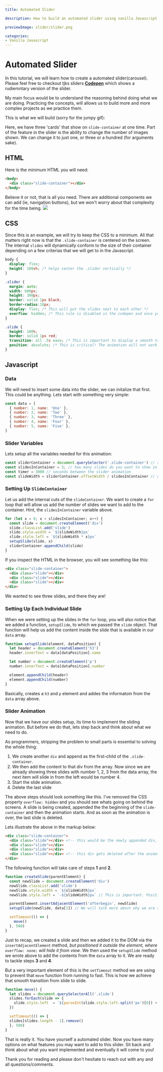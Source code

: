 ```yaml
---
title: Automated Slider

description: How to build an automated slider using vanilla Javascript

previewImage: slider/slider.png

categories:
- Vanilla Javascript
---
```


# Automated Slider

In this tutorial, we will learn how to create a automated slider(carousel). Please feel free to checkout tjks sliders **[Codepen](https://codepen.io/riza-khan/pen/dyMveop)** which shows a rudiemntary version of the slider.

My main focus would be to understand the reasoning behind doing what we are doing. Practicing the concepts, will allows us to build more and more complex projects as we practice them.

This is what we will build (sorry for the jumpy gif):

<dynamic-image filename="slider/slider-gif.gif"></dynamic-image>

Here, we have three 'cards' that show on `slide-container` at one time. Part of the feature in the slider is the ability to change the number of images shown. We can change it to just one, or three or a hundred (for arguments sake).

## HTML
Here is the minimum HTML you will need:

```html
<body>
  <div class="slide-container"></div>
</body>
```

Believe it or not, that is all you need. There are additional components we can add (ie, navigation buttons), but we won't worry about that complexity for the time being.
<img src="~/assets/images/slider.png">
## CSS

Since this is an example, we will try to keep the CSS to a minimum. All that matters right now is that the `.slide-container` is centered on the screen. The internal `slides` will dynamically conform to the size of their container depending on a few criterias that we will get to in the Javascript.

```css
body {
  display: flex;
  height: 100vh; /* helps center the .slider vertically */
}

.slider {
  margin: auto;
  width: 600px;
  height: 300px;
  border: solid 1px black;
  border-radius:10px;
  display: flex; /* This will put the slides next to each other */
  overflow: hidden; /* This rule is disabled in the codepen and once you read through the article you will find out why. */
}

.slide {
  height: 100%;
  border: solid 1px red;
  transition: all .5s ease; /* This is important to display a smooth transition vs a quick jump of the slides */
  position: absolute; /* This is critical! The animation will not work without it. CSS properties like left, right, top, bottom only work with elements with this property */
}
```

## Javascript

### Data

We will need to insert some data into the slider, we can initalize that first. This could be anything. Lets start with something very simple:

```javascript
const data = [
  { number: 1, name: 'One' },
  { number: 2, name: 'Two' },
  { number: 3, name: 'Three' },
  { number: 4, name: 'Four' },
  { number: 5, name: 'Five' },
]
```

### Slider Variables
Lets setup all the variables needed for this animation:

```javascript
const sliderContainer = document.querySelector('.slide-container') // select the slider div
const slidesInContainer = 3; // how many slides do you want to show in the slide container at one time?
const timer = 3000 // seconds between the slider animation
const slideWidth = sliderContainer.offsetWidth / slidesInContainer // determine the width of each slide depending on the width of the sliderContainer
```

### Setting Up `SlideContainer`

Let us add the internal cuts of the `slideContainer`. We want to create a `for` loop that will allow us add the number of slides we want to add to the container. Hint, the `slidesInContainer` variable above.


```javascript
for (let x = 0; x < slidesInContainer; x++) {
  const slide = document.createElement('div')
  slide.classList.add('slide')
  slide.style.width = `${slideWidth}px`
  slide.style.left = `${slideWidth * x}px`
  setupSlide(slide, x)
  sliderContainer.appendChild(slide)
}
```

If you inspect the HTML in the browser, you will see something like this:
```html
<div class="slide-container">
  <div class="slide"></div>
  <div class="slide"></div>
  <div class="slide"></div>
</div>
```
We wanted to see three slides, and there they are!

### Setting Up Each Individual Slide

When we were setting up the slides in the `for` loop, you will also notice that we added a function, `setupSlide`, to which we passed the `slide` object. That function will help us add the content inside the slide that is available in our `data` array.

```javascript
function setupSlide(element, dataPosition) {
  let header = document.createElement('h3')
  header.innerText = data[dataPosition].name

  let number = document.createElement('p')
  number.innerText = data[dataPosition].number

  element.appendChild(header)
  element.appendChild(number)
}
```
Basically, creates a `h3` and `p` element and addes the informatoin from the `data` array above.

### Slider Animation

Now that we have our slides setup, its time to implement the sliding animation. But before we do that, lets step back and think about what we need to do.

As programmers, stripping the problem to small parts is essential to solving the whole thing:

1. We create another `div` and append as the first-child of the `.slide-container`.
2. We then add the content to that div from the array. Now since we are already showing three slides with number 1, 2, 3 from the data array, the next item will slide in from the left would be number 4.
3. Start the slide animation.
4. Delete the last slide

The above steps should look something like this. I've removed the CSS property `overflow: hidden` and you should see whats going on behind the screens. A slide is being created, appended the the beginning of the `slide-container` and then the animation starts. And as soon as the animation is over, the last slide is deleted.

<dynamic-image filename="slider/showoverflow.gif"></dynamic-image>

Lets illustrate the above in the markup below:

```html
<div class="slide-container">
  <div class="slide"></div> <!-- this would be the newly appended div, and add contents of data[4] to it BEFORE the animation is started -->
  <div class="slide"></div>
  <div class="slide"></div>
  <div class="slide"></div> <!-- this div gets deleted after the animation is complete -->
</div>
```

The following function will take care of steps **1** and **2**.

```javascript
function createSlide(parentElement) {
  const newSlide = document.createElement('div')
  newSlide.classList.add('slide')
  newSlide.style.width = `${slideWidth}px`
  newSlide.style.left = `-${slideWidth}px` // This is important. Position the new slide outside of the container so that the user does not see it.

  parentElement.insertAdjacentElement('afterbegin', newSlide)
  setupSlide(newSlide, data[1]) // We will talk more about why we are specifically passing data[1] to the setupSlide function.

  setTimeout(() => {
    move()
  }, 500)
}
```

Just to recap, we created a slide and then we added it to the DOM via the `insertAdjacentElement` method, *but positioned it outside the element, where `overflow: none;` will hide it from view*. We then used the `setupSlide` method we wrote above to add the contents from the `data` array to it. We are ready to tackle steps **3** and **4**.

But a very important element of this is the `setTimeout` method we are using to prevent that `move` function from running to fast. This is how we achieve that smooth transition from slide to slide.

```javascript
function move() {
  let slides = document.querySelectorAll('.slide')
  slides.forEach(slide => {
    slide.style.left  = `${parseInt(slide.style.left.split('px')[0]) + slideWidth}px`
  })

  setTimeout(() => {
  slides[slides.length - 1].remove()
  }, 500)
}
```

That is really it. You have yourself a automated slider. Now you have many options on what features you may want to add to this slider. Sit back and think about what you want implemented and eventually it will come to you!

Thank you for reading and please don't hesitate to reach out with any and all questions/comments.
